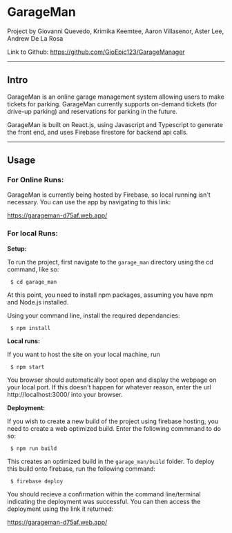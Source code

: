 # GarageMan

Project by Giovanni Quevedo, Krimika Keemtee, Aaron Villasenor, Aster Lee, Andrew De La Rosa

Link to Github: https://github.com/GioEpic123/GarageManager

---

## Intro

GarageMan is an online garage management system allowing users to make tickets for parking. GarageMan currently supports on-demand tickets (for drive-up parking) and reservations for parking in the future.

GarageMan is built on React.js, using Javascript and Typescript to generate the front end, and uses Firebase firestore for backend api calls. 

---

## Usage

### For Online Runs:

GarageMan is currently being hosted by Firebase, so local running isn't necessary. You can use the app by navigating to this link:

https://garageman-d75af.web.app/

### For local Runs:

**Setup:**

To run the project, first navigate to the `garage_man` directory using the cd command, like so:

` $ cd garage_man`

At this point, you need to install npm packages, assuming you have npm and Node.js installed.

Using your command line, install the required dependancies:

` $ npm install`

**Local runs:**

If you want to host the site on your local machine, run

` $ npm start`

You browser should automatically boot open and display the webpage on your local port. If this doesn't happen for whatever reason, enter the url http://localhost:3000/ into your browser.

**Deployment:**

If you wish to create a new build of the project using firebase hosting, you need to create a web optimized build. Enter the following commmand to do so:

` $ npm run build`

This creates an optimized build in the `garage_man/build` folder. To deploy this build onto firebase, run the following command:

` $ firebase deploy`

You should recieve a confirmation within the command line/terminal indicating the deployment was successful. You can then access the deployment using the link it returned:

https://garageman-d75af.web.app/

